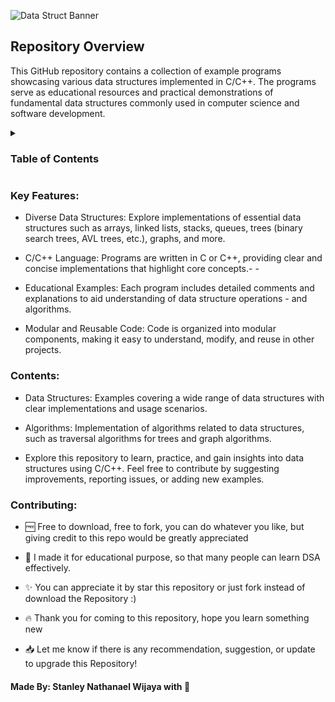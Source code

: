 ![Data Struct Banner](https://github.com/StyNW7/Data_Structures/assets/76080599/e0b27a62-67ca-4963-9884-27f1e5961cb8)

## Repository Overview
This GitHub repository contains a collection of example programs showcasing various data structures implemented in C/C++. The programs serve as educational resources and practical demonstrations of fundamental data structures commonly used in computer science and software development.

<details>
  
  <summary>
    <h3> Table of Contents </h3>
  </summary>
  
  <ul>
    <li> <a href="https://github.com/StyNW7/Data_Structures/tree/main?tab=readme-ov-file#key-features"> Key Features </a> </li>
    <li> <a href="https://github.com/StyNW7/Data_Structures/tree/main?tab=readme-ov-file#contents"> Contents </a> </li>
    <li> <a href="https://github.com/StyNW7/Data_Structures/tree/main?tab=readme-ov-file#contributing"> Contributing </a> </li>
  </ul>
  
</details>

### Key Features:
- Diverse Data Structures: Explore implementations of essential data structures such as arrays, linked lists, stacks, queues, trees (binary search trees, AVL trees, etc.), graphs, and more.

- C/C++ Language: Programs are written in C or C++, providing clear and concise implementations that highlight core concepts.- - 

- Educational Examples: Each program includes detailed comments and explanations to aid understanding of data structure operations - and algorithms.

- Modular and Reusable Code: Code is organized into modular components, making it easy to understand, modify, and reuse in other projects.


### Contents:
- Data Structures: Examples covering a wide range of data structures with clear implementations and usage scenarios.

- Algorithms: Implementation of algorithms related to data structures, such as traversal algorithms for trees and graph algorithms.

- Explore this repository to learn, practice, and gain insights into data structures using C/C++. Feel free to contribute by suggesting improvements, reporting issues, or adding new examples.

### Contributing:
- 🆓 Free to download, free to fork, you can do whatever you like, but giving credit to this repo would be greatly appreciated

- 🏫 I made it for educational purpose, so that many people can learn DSA effectively.

- ✨ You can appreciate it by star this repository or just fork instead of download the Repository :)

- 🔥 Thank you for coming to this repository, hope you learn something new

- 📥 Let me know if there is any recommendation, suggestion, or update to upgrade this Repository!

#### Made By: Stanley Nathanael Wijaya with 🤍
